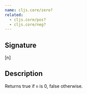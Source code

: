 ```yaml
---
name: cljs.core/zero?
related:
  - cljs.core/pos?
  - cljs.core/neg?
---
```


## Signature
[n]


## Description

Returns true if `n` is 0, false otherwise.
